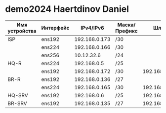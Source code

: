 # demo2024 Haertdinov Daniel
|Имя устройства|Интерфейс|IPv4/IPv6|Маска/Префикс|Шлюз|
|--------------|---------|---------|-------------|----|
|ISP           |ens192   |192.168.0.173|/30          |    |
|              |ens224   |192.168.0.166|/30          |    |
|              |ens256   |10.12.32.6|/24         |    |
|HQ-R          |ens224   |192.168.0.5|/25        |    |
|              |ens192   |192.168.0.172|/30      |192.168.0.173|
|BR-R          |ens192   |192.168.0.136|/27      |    |
|              |ens224   |192.168.0.165|/30      |192.168.0.166|
|HQ-SRV        |ens192   |192.168.0.6|/25        |192.168.0.5|
|BR-SRV        |ens192   |192.168.0.135|/27      |192.168.0.136|
